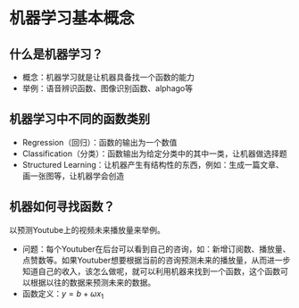 
# 机器学习基本概念
## 什么是机器学习？
- 概念：机器学习就是让机器具备找一个函数的能力
- 举例：语音辨识函数、图像识别函数、alphago等
## 机器学习中不同的函数类别
- Regression（回归）：函数的输出为一个数值
- Classification（分类）：函数输出为给定分类中的其中一类，让机器做选择题
- Structured Learning：让机器产生有结构性的东西，例如：生成一篇文章、画一张图等，让机器学会创造
## 机器如何寻找函数？
以预测Youtube上的视频未来播放量来举例。
- 问题：每个Youtuber在后台可以看到自己的咨询，如：新增订阅数、播放量、点赞数等。如果Youtuber想要根据当前的咨询预测未来的播放量，从而进一步知道自己的收入，该怎么做呢，就可以利用机器来找到一个函数，这个函数可以根据以往的数据来预测未来的数据。
- 函数定义：$y = b + \omega x_1$

